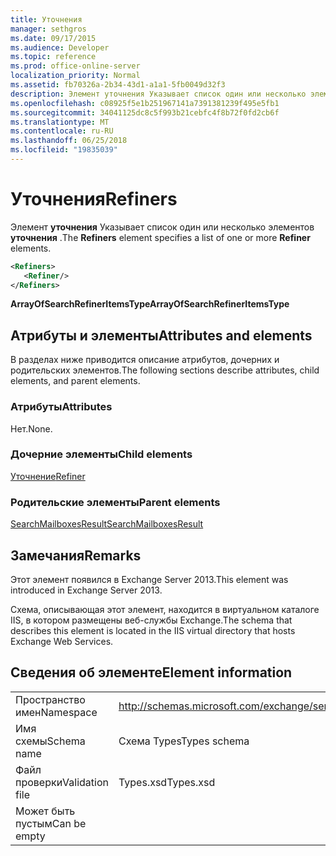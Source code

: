 ```yaml
---
title: Уточнения
manager: sethgros
ms.date: 09/17/2015
ms.audience: Developer
ms.topic: reference
ms.prod: office-online-server
localization_priority: Normal
ms.assetid: fb70326a-2b34-43d1-a1a1-5fb0049d32f3
description: Элемент уточнения Указывает список один или несколько элементов уточнения.
ms.openlocfilehash: c08925f5e1b251967141a7391381239f495e5fb1
ms.sourcegitcommit: 34041125dc8c5f993b21cebfc4f8b72f0fd2cb6f
ms.translationtype: MT
ms.contentlocale: ru-RU
ms.lasthandoff: 06/25/2018
ms.locfileid: "19835039"
---
```

# <a name="refiners"></a><span data-ttu-id="d8838-103">Уточнения</span><span class="sxs-lookup"><span data-stu-id="d8838-103">Refiners</span></span>

<span data-ttu-id="d8838-104">Элемент **уточнения** Указывает список один или несколько элементов **уточнения** .</span><span class="sxs-lookup"><span data-stu-id="d8838-104">The **Refiners** element specifies a list of one or more **Refiner** elements.</span></span> 
  
```XML
<Refiners>
   <Refiner/>
</Refiners>
```

 <span data-ttu-id="d8838-105">**ArrayOfSearchRefinerItemsType**</span><span class="sxs-lookup"><span data-stu-id="d8838-105">**ArrayOfSearchRefinerItemsType**</span></span>
## <a name="attributes-and-elements"></a><span data-ttu-id="d8838-106">Атрибуты и элементы</span><span class="sxs-lookup"><span data-stu-id="d8838-106">Attributes and elements</span></span>

<span data-ttu-id="d8838-107">В разделах ниже приводится описание атрибутов, дочерних и родительских элементов.</span><span class="sxs-lookup"><span data-stu-id="d8838-107">The following sections describe attributes, child elements, and parent elements.</span></span>
  
### <a name="attributes"></a><span data-ttu-id="d8838-108">Атрибуты</span><span class="sxs-lookup"><span data-stu-id="d8838-108">Attributes</span></span>

<span data-ttu-id="d8838-109">Нет.</span><span class="sxs-lookup"><span data-stu-id="d8838-109">None.</span></span>
  
### <a name="child-elements"></a><span data-ttu-id="d8838-110">Дочерние элементы</span><span class="sxs-lookup"><span data-stu-id="d8838-110">Child elements</span></span>

[<span data-ttu-id="d8838-111">Уточнение</span><span class="sxs-lookup"><span data-stu-id="d8838-111">Refiner</span></span>](refiner.md)
  
### <a name="parent-elements"></a><span data-ttu-id="d8838-112">Родительские элементы</span><span class="sxs-lookup"><span data-stu-id="d8838-112">Parent elements</span></span>

[<span data-ttu-id="d8838-113">SearchMailboxesResult</span><span class="sxs-lookup"><span data-stu-id="d8838-113">SearchMailboxesResult</span></span>](searchmailboxesresult.md)
  
## <a name="remarks"></a><span data-ttu-id="d8838-114">Замечания</span><span class="sxs-lookup"><span data-stu-id="d8838-114">Remarks</span></span>

<span data-ttu-id="d8838-115">Этот элемент появился в Exchange Server 2013.</span><span class="sxs-lookup"><span data-stu-id="d8838-115">This element was introduced in Exchange Server 2013.</span></span>
  
<span data-ttu-id="d8838-116">Схема, описывающая этот элемент, находится в виртуальном каталоге IIS, в котором размещены веб-службы Exchange.</span><span class="sxs-lookup"><span data-stu-id="d8838-116">The schema that describes this element is located in the IIS virtual directory that hosts Exchange Web Services.</span></span>
  
## <a name="element-information"></a><span data-ttu-id="d8838-117">Сведения об элементе</span><span class="sxs-lookup"><span data-stu-id="d8838-117">Element information</span></span>

|||
|:-----|:-----|
|<span data-ttu-id="d8838-118">Пространство имен</span><span class="sxs-lookup"><span data-stu-id="d8838-118">Namespace</span></span>  <br/> |http://schemas.microsoft.com/exchange/services/2006/types  <br/> |
|<span data-ttu-id="d8838-119">Имя схемы</span><span class="sxs-lookup"><span data-stu-id="d8838-119">Schema name</span></span>  <br/> |<span data-ttu-id="d8838-120">Схема Types</span><span class="sxs-lookup"><span data-stu-id="d8838-120">Types schema</span></span>  <br/> |
|<span data-ttu-id="d8838-121">Файл проверки</span><span class="sxs-lookup"><span data-stu-id="d8838-121">Validation file</span></span>  <br/> |<span data-ttu-id="d8838-122">Types.xsd</span><span class="sxs-lookup"><span data-stu-id="d8838-122">Types.xsd</span></span>  <br/> |
|<span data-ttu-id="d8838-123">Может быть пустым</span><span class="sxs-lookup"><span data-stu-id="d8838-123">Can be empty</span></span>  <br/> ||
   

